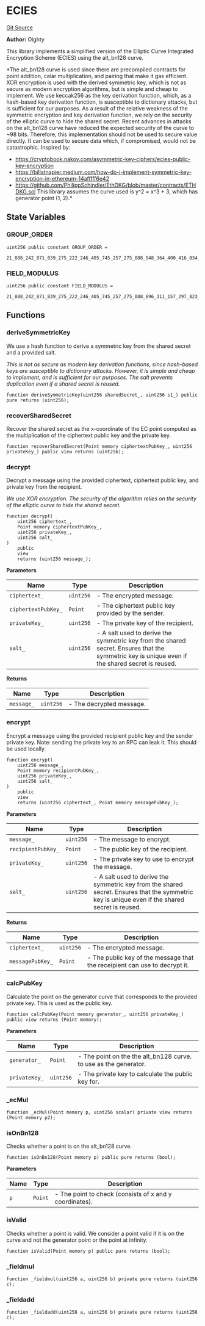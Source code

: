 # ECIES
[Git Source](https://github.com/Legion-Team/legion-protocol-contracts/blob/76d9c4dea483beb3f4b747419db2d23fd27a8182/src/lib/ECIES.sol)

**Author:**
Oighty

This library implements a simplified version of the Elliptic Curve Integrated Encryption Scheme (ECIES)
using the alt_bn128 curve.

*The alt_bn128 curve is used since there are precompiled contracts for point addition, calar multiplication,
and pairing that make it gas efficient.
XOR encryption is used with the derived symmetric key, which is not as secure as modern encryption
algorithms, but is simple and cheap to implement.
We use keccak256 as the key derivation function, which, as a hash-based key derivation function, is
susceptible to dictionary attacks, but is sufficient for our purposes.
As a result of the relative weakness of the symmetric encryption and key derivation function, we rely on the
security of the elliptic curve to hide the shared secret.
Recent advances in attacks on the alt_bn128 curve have reduced the expected security of the curve to ~98
bits.
Therefore, this implementation should not be used to secure value directly. It can be used to secure data
which, if compromised, would not be catastrophic.
Inspired by:
- https://cryptobook.nakov.com/asymmetric-key-ciphers/ecies-public-key-encryption
- https://billatnapier.medium.com/how-do-i-implement-symmetric-key-encryption-in-ethereum-14afffff6e42
- https://github.com/PhilippSchindler/EthDKG/blob/master/contracts/ETHDKG.sol
This library assumes the curve used is y^2 = x^3 + 3, which has generator point (1, 2).*


## State Variables
### GROUP_ORDER

```solidity
uint256 public constant GROUP_ORDER =
    21_888_242_871_839_275_222_246_405_745_257_275_088_548_364_400_416_034_343_698_204_186_575_808_495_617;
```


### FIELD_MODULUS

```solidity
uint256 public constant FIELD_MODULUS =
    21_888_242_871_839_275_222_246_405_745_257_275_088_696_311_157_297_823_662_689_037_894_645_226_208_583;
```


## Functions
### deriveSymmetricKey

We use a hash function to derive a symmetric key from the shared secret and a provided salt.

*This is not as secure as modern key derivation functions, since hash-based keys are susceptible to
dictionary attacks.
However, it is simple and cheap to implement, and is sufficient for our purposes.
The salt prevents duplication even if a shared secret is reused.*


```solidity
function deriveSymmetricKey(uint256 sharedSecret_, uint256 s1_) public pure returns (uint256);
```

### recoverSharedSecret

Recover the shared secret as the x-coordinate of the EC point computed as the multiplication of the
ciphertext public key and the private key.


```solidity
function recoverSharedSecret(Point memory ciphertextPubKey_, uint256 privateKey_) public view returns (uint256);
```

### decrypt

Decrypt a message using the provided ciphertext, ciphertext public key, and private key from the
recipient.

*We use XOR encryption. The security of the algorithm relies on the security of the elliptic curve to
hide the shared secret.*


```solidity
function decrypt(
    uint256 ciphertext_,
    Point memory ciphertextPubKey_,
    uint256 privateKey_,
    uint256 salt_
)
    public
    view
    returns (uint256 message_);
```
**Parameters**

|Name|Type|Description|
|----|----|-----------|
|`ciphertext_`|`uint256`|- The encrypted message.|
|`ciphertextPubKey_`|`Point`|- The ciphertext public key provided by the sender.|
|`privateKey_`|`uint256`|- The private key of the recipient.|
|`salt_`|`uint256`|- A salt used to derive the symmetric key from the shared secret. Ensures that the symmetric key is unique even if the shared secret is reused.|

**Returns**

|Name|Type|Description|
|----|----|-----------|
|`message_`|`uint256`|- The decrypted message.|


### encrypt

Encrypt a message using the provided recipient public key and the sender private key. Note: sending the
private key to an RPC can leak it. This should be used locally.


```solidity
function encrypt(
    uint256 message_,
    Point memory recipientPubKey_,
    uint256 privateKey_,
    uint256 salt_
)
    public
    view
    returns (uint256 ciphertext_, Point memory messagePubKey_);
```
**Parameters**

|Name|Type|Description|
|----|----|-----------|
|`message_`|`uint256`|- The message to encrypt.|
|`recipientPubKey_`|`Point`|- The public key of the recipient.|
|`privateKey_`|`uint256`|- The private key to use to encrypt the message.|
|`salt_`|`uint256`|- A salt used to derive the symmetric key from the shared secret. Ensures that the symmetric key is unique even if the shared secret is reused.|

**Returns**

|Name|Type|Description|
|----|----|-----------|
|`ciphertext_`|`uint256`|- The encrypted message.|
|`messagePubKey_`|`Point`|- The public key of the message that the receipient can use to decrypt it.|


### calcPubKey

Calculate the point on the generator curve that corresponds to the provided private key. This is used as
the public key.


```solidity
function calcPubKey(Point memory generator_, uint256 privateKey_) public view returns (Point memory);
```
**Parameters**

|Name|Type|Description|
|----|----|-----------|
|`generator_`|`Point`|- The point on the the alt_bn128 curve. to use as the generator.|
|`privateKey_`|`uint256`|- The private key to calculate the public key for.|


### _ecMul


```solidity
function _ecMul(Point memory p, uint256 scalar) private view returns (Point memory p2);
```

### isOnBn128

Checks whether a point is on the alt_bn128 curve.


```solidity
function isOnBn128(Point memory p) public pure returns (bool);
```
**Parameters**

|Name|Type|Description|
|----|----|-----------|
|`p`|`Point`|- The point to check (consists of x and y coordinates).|


### isValid

Checks whether a point is valid. We consider a point valid if it is on the curve and not the generator
point or the point at infinity.


```solidity
function isValid(Point memory p) public pure returns (bool);
```

### _fieldmul


```solidity
function _fieldmul(uint256 a, uint256 b) private pure returns (uint256 c);
```

### _fieldadd


```solidity
function _fieldadd(uint256 a, uint256 b) private pure returns (uint256 c);
```

